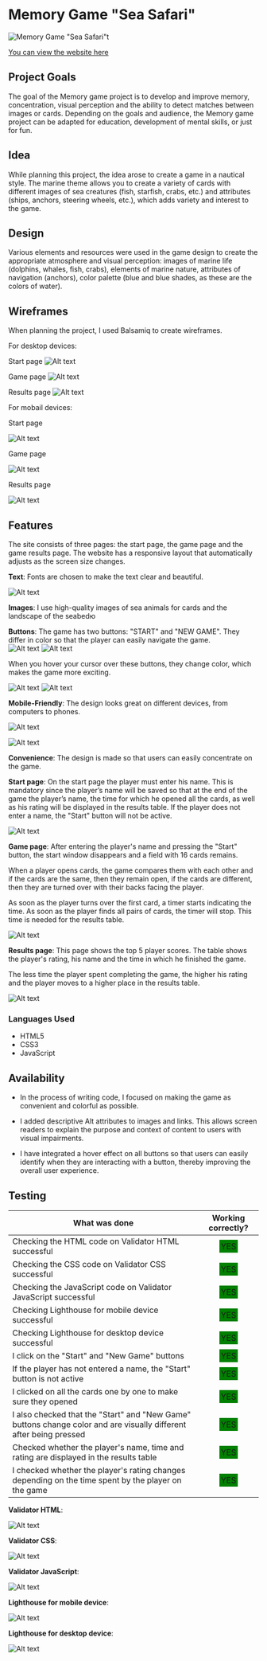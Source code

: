 # Memory Game "Sea Safari"

![Memory Game "Sea Safari"t](./documentation/screenshot-ui-dev.png)

[You can view the website here](https://codewizard-1.github.io/memory-game-sea-safari/)

## Project Goals

The goal of the Memory game project is to develop and improve memory, concentration, visual perception and the ability to detect matches between images or cards.
Depending on the goals and audience, the Memory game project can be adapted for education, development of mental skills, or just for fun.

## Idea
While planning this project, the idea arose to create a game in a nautical style. The marine theme allows you to create a variety of cards with different images of sea creatures (fish, starfish, crabs, etc.) and attributes (ships, anchors, steering wheels, etc.), which adds variety and interest to the game.

## Design
Various elements and resources were used in the game design to create the appropriate atmosphere and visual perception: images of marine life (dolphins, whales, fish, crabs), elements of marine nature,
attributes of navigation (anchors), color palette (blue and blue shades, as these are the colors of water).

## Wireframes

When planning the project, I used Balsamiq to create wireframes.

For desktop devices:

Start page
![Alt text](./documentation/Desktop-start-page.png)

Game page
![Alt text](./documentation/Desktop-game-page.png)

Results page
![Alt text](./documentation/Desktop-results-page.png)

For mobail devices:

Start page

![Alt text](./documentation/Mobile-start-page.png)

Game page

![Alt text](./documentation/Mobile-game-page.png)

Results page

![Alt text](./documentation/Mobile-results-page.png)

## Features

The site consists of three pages: the start page, the game page and the game results page.
The website has a responsive layout that automatically adjusts as the screen size changes.


**Text**: Fonts are chosen to make the text clear and beautiful.

![Alt text](./documentation/image-6.png)


**Images**: I use high-quality images of sea animals for cards and the landscape of the seabedю


**Buttons**:  The game has two buttons: "START" and "NEW GAME". They differ in color so that the player can easily navigate the game.
\
![Alt text](./documentation/image-7.png)
![Alt text](./documentation/image-8.png)

When you hover your cursor over these buttons, they change color, which makes the game more exciting.

![Alt text](./documentation/image-9.png)
![Alt text](./documentation/image-10.png)

**Mobile-Friendly**: The design looks great on different devices, from computers to phones.

![Alt text](./documentation/image-11.png)

![Alt text](./documentation/image-12.png)


**Convenience**: The design is made so that users can easily concentrate on the game.


**Start page**: 
On the start page the player must enter his name. This is mandatory since the player’s name will be saved so that at the end of the game the player’s name, the time for which he opened all the cards, as well as his rating will be displayed in the results table.
If the player does not enter a name, the "Start" button will not be active.

![Alt text](./documentation/image-13.png)


**Game page**: 
After entering the player's name and pressing the "Start" button, the start window disappears and a field with 16 cards remains.

When a player opens cards, the game compares them with each other and if the cards are the same, then they remain open, if the cards are different, then they are turned over with their backs facing the player.

As soon as the player turns over the first card, a timer starts indicating the time.
As soon as the player finds all pairs of cards, the timer will stop. This time is needed for the results table.

![Alt text](./documentation/image-14.png)


**Results page**: 
This page shows the top 5 player scores. The table shows the player's rating, his name and the time in which he finished the game.

The less time the player spent completing the game, the higher his rating and the player moves to a higher place in the results table.

![Alt text](./documentation/image-15.png)


### Languages Used

- HTML5
- CSS3
- JavaScript

## Availability

- In the process of writing code, I focused on making the game as convenient and colorful as possible.

- I added descriptive Alt attributes to images and links. This allows screen readers to explain the purpose and context of content to users with visual impairments.

- I have integrated a hover effect on all buttons so that users can easily identify when they are interacting with a button, thereby improving the overall user experience.

## Testing

| What was done | Working correctly? |
|---------------------|:---------------------:|
| Checking the HTML code on Validator HTML successful      | <span style="background-color: green; padding: 3px;">YES</span>        |
| Checking the CSS code on Validator CSS successful      |<span style="background-color: green; padding: 3px;">YES</span>|
| Checking the JavaScript code on Validator JavaScript  successful      |<span style="background-color: green; padding: 3px;">YES</span>|
| Checking Lighthouse for mobile device  successful      | <span style="background-color: green; padding: 3px;">YES</span>|
| Checking Lighthouse for desktop device successful      | <span style="background-color: green; padding: 3px;">YES</span>|
| I click on the "Start" and "New Game" buttons      | <span style="background-color: green; padding: 3px;">YES</span>|
| If the player has not entered a name, the "Start" button is not active       |<span style="background-color: green; padding: 3px;">YES</span>|
| I clicked on all the cards one by one to make sure they opened       |<span style="background-color: green; padding: 3px;">YES</span>|
| I also checked that the "Start" and "New Game" buttons change color and are visually different after being pressed|<span style="background-color: green; padding: 3px;">YES</span>|
| Checked whether the player's name, time and rating are displayed in the results table       |<span style="background-color: green; padding: 3px;">YES</span>|
|I checked whether the player's rating changes depending on the time spent by the player on the game|<span style="background-color: green; padding: 3px;">YES</span>|

**Validator HTML**:

![Alt text](./documentation/image-16.png)

**Validator CSS**:

![Alt text](./documentation/image-17.png)

**Validator JavaScript**:

![Alt text](./documentation/image-18.png)

**Lighthouse for mobile device**:

![Alt text](./documentation/Screenshot-test-mobail-version.png)

**Lighthouse for desktop device**:


![Alt text](./documentation/Screenshot-desktop-version.png)

